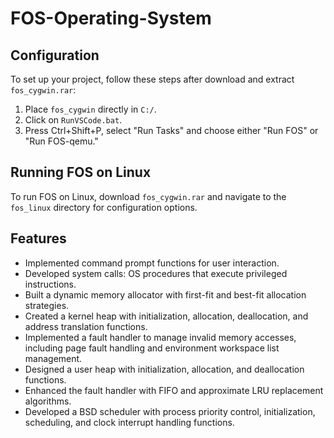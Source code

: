 # FOS-Operating-System

## Configuration

To set up your project, follow these steps after download and extract `fos_cygwin.rar`:

1. Place `fos_cygwin` directly in `C:/`.
2. Click on `RunVSCode.bat`.
3. Press Ctrl+Shift+P, select "Run Tasks" and choose either "Run FOS" or "Run FOS-qemu."

## Running FOS on Linux

To run FOS on Linux, download `fos_cygwin.rar` and navigate to the `fos_linux` directory for configuration options.

## Features

- Implemented command prompt functions for user interaction.
- Developed system calls: OS procedures that execute privileged instructions.
- Built a dynamic memory allocator with first-fit and best-fit allocation strategies.
- Created a kernel heap with initialization, allocation, deallocation, and address translation functions.
- Implemented a fault handler to manage invalid memory accesses, including page fault handling and environment workspace list management.
- Designed a user heap with initialization, allocation, and deallocation functions.
- Enhanced the fault handler with FIFO and approximate LRU replacement algorithms.
- Developed a BSD scheduler with process priority control, initialization, scheduling, and clock interrupt handling functions.
